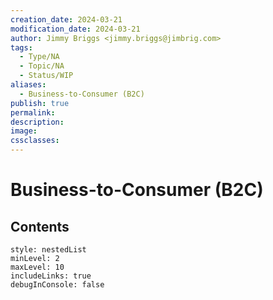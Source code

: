 ```yaml
---
creation_date: 2024-03-21
modification_date: 2024-03-21
author: Jimmy Briggs <jimmy.briggs@jimbrig.com>
tags:
  - Type/NA
  - Topic/NA
  - Status/WIP
aliases:
  - Business-to-Consumer (B2C)
publish: true
permalink:
description:
image:
cssclasses:
---
```



# Business-to-Consumer (B2C)

## Contents

```table-of-contents
style: nestedList
minLevel: 2
maxLevel: 10
includeLinks: true
debugInConsole: false
```
